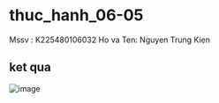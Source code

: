 # thuc_hanh_06-05
Mssv : K225480106032 Ho va Ten: Nguyen Trung Kien
## ket qua 
![image](https://github.com/user-attachments/assets/496353d9-4b21-435d-8420-472fdb358a6a)
